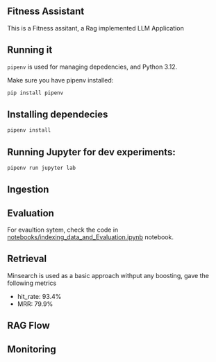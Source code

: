 ## Fitness Assistant

This is a Fitness assitant, a Rag implemented LLM Application


## Running it

`pipenv` is used for managing depedencies, and Python 3.12.  

Make sure you have pipenv installed:

```bash
pip install pipenv
```

## Installing dependecies

```bash
pipenv install
```

## Running Jupyter for dev experiments:

```bash
pipenv run jupyter lab
```


## Ingestion

## Evaluation
For evaultion sytem, check the code in [notebooks/indexing_data_and_Evaluation.ipynb](notebooks/indexing_data_and_Evaluation.ipynb) notebook.

## Retrieval

Minsearch is used as a basic approach withput any boosting, gave the following metrics  

* hit_rate: 93.4% 
* MRR: 79.9% 

## RAG Flow

## Monitoring